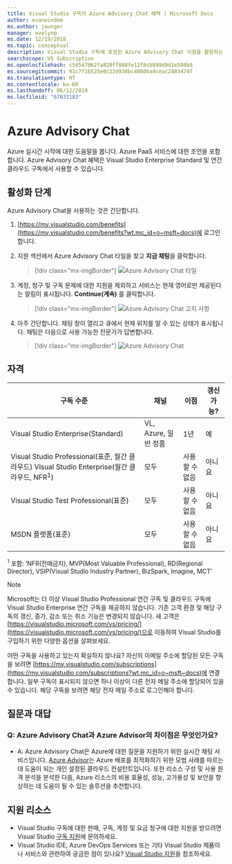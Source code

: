 ```yaml
---
title: Visual Studio 구독의 Azure Advisory Chat 혜택 | Microsoft Docs
author: evanwindom
ms.author: jaunger
manager: evelynp
ms.date: 12/19/2018
ms.topic: conceptual
description: Visual Studio 구독에 포함된 Azure Advisory Chat 이점을 활용하는 방법에 대해 알아봅니다.
searchscope: VS Subscription
ms.openlocfilehash: c5d547062fa820ff868fe12f8cb899d9d1e508b8
ms.sourcegitcommit: 91c7f1b525e0c22d938bc4080ba4ceac2483474f
ms.translationtype: HT
ms.contentlocale: ko-KR
ms.lasthandoff: 06/12/2019
ms.locfileid: "67033183"
---
```

# <a name="azure-advisory-chat"></a>Azure Advisory Chat

Azure 실시간 시작에 대한 도움말을 봅니다. Azure PaaS 서비스에 대한 조언을 포함합니다.  Azure Advisory Chat 혜택은 Visual Studio Enterprise Standard 및 연간 클라우드 구독에서 사용할 수 있습니다.

## <a name="activation-steps"></a>활성화 단계

Azure Advisory Chat을 사용하는 것은 간단합니다.
1. [https://my.visualstudio.com/benefits](https://my.visualstudio.com/benefits?wt.mc_id=o~msft~docs)에 로그인합니다.
2. 지원 섹션에서 Azure Advisory Chat 타일을 찾고 **지금 채팅**을 클릭합니다.
    > [!div class="mx-imgBorder"]
    > ![Azure Advisory Chat 타일](_img/vs-azure-advisory/vs-azure-advisory-tile.png)

3. 계정, 청구 및 구독 문제에 대한 지원을 제외하고 서비스는 현재 영어로만 제공된다는 알림이 표시됩니다.  **Continue(계속)** 를 클릭합니다.
    > [!div class="mx-imgBorder"]
    > ![Azure Advisory Chat 고지 사항](_img/vs-azure-advisory/vs-azure-advisory-disclaimer.png)

4. 아주 간단합니다.  채팅 창이 열리고 큐에서 현재 위치를 알 수 있는 상태가 표시됩니다.  채팅은 다음으로 사용 가능한 전문가가 답변합니다.
    > [!div class="mx-imgBorder"]
    > ![Azure Advisory Chat](_img/vs-azure-advisory/vs-azure-advisory-chat.png)

## <a name="eligibility"></a>자격

|                                                      구독 수준                                                      |     채널      |    이점    | 갱신 가능? |
|------------------------------------------------------------------------------------------------------------------------------|-------------------|---------------|------------|
|                                      Visual Studio Enterprise(Standard)                                       | VL, Azure, 일반 정품 |   1년    |    예     |
| Visual Studio Professional(표준, 월간 클라우드) Visual Studio Enterprise(월간 클라우드, NFR<sup>1</sup>) |        모두        | 사용할 수 없음 |     아니요     |
|                                          Visual Studio Test Professional(표준)                                          |        모두        | 사용할 수 없음 |     아니요     |
|                                                  MSDN 플랫폼(표준)                                                   |        모두        | 사용할 수 없음 |     아니요     |


<sup>1</sup> 포함:  ‘NFR(전매금지), MVP(Most Valuable Professional), RD(Regional Director), VSIP(Visual Studio Industry Partner), BizSpark, Imagine, MCT’

> [!NOTE]
> Microsoft는 더 이상 Visual Studio Professional 연간 구독 및 클라우드 구독에 Visual Studio Enterprise 연간 구독을 제공하지 않습니다. 기존 고객 환경 및 해당 구독의 갱신, 증가, 감소 또는 취소 기능은 변경되지 않습니다. 새 고객은 [https://visualstudio.microsoft.com/vs/pricing/](https://visualstudio.microsoft.com/vs/pricing/)으로 이동하여 Visual Studio를 구입하기 위한 다양한 옵션을 살펴보세요.

어떤 구독을 사용하고 있는지 확실하지 않나요?  자신의 이메일 주소에 할당된 모든 구독을 보려면 [https://my.visualstudio.com/subscriptions](https://my.visualstudio.com/subscriptions?wt.mc_id=o~msft~docs)에 연결합니다. 일부 구독이 표시되지 않으면 하나 이상이 다른 전자 메일 주소에 할당되어 있을 수 있습니다.  해당 구독을 보려면 해당 전자 메일 주소로 로그인해야 합니다.

## <a name="frequently-asked-questions"></a>질문과 대답

### <a name="q--what-is-the-difference-between-azure-advisory-chat-and-azure-advisor"></a>Q:  Azure Advisory Chat과 Azure Advisor의 차이점은 무엇인가요?
- A:  Azure Advisory Chat은 Azure에 대한 질문을 지원하기 위한 실시간 채팅 서비스입니다. [Azure Advisor](/azure/advisor/advisor-overview)는 Azure 배포를 최적화하기 위한 모범 사례를 따르는 데 도움이 되는 개인 설정된 클라우드 컨설턴트입니다. 또한 리소스 구성 및 사용 원격 분석을 분석한 다음, Azure 리소스의 비용 효율성, 성능, 고가용성 및 보안을 향상하는 데 도움이 될 수 있는 솔루션을 추천합니다.

## <a name="support-resources"></a>지원 리소스
- Visual Studio 구독에 대한 판매, 구독, 계정 및 요금 청구에 대한 지원을 받으려면 Visual Studio [구독 지원](https://visualstudio.microsoft.com/subscriptions/support/)에 문의하세요.
- Visual Studio IDE, Azure DevOps Services 또는 기타 Visual Studio 제품이나 서비스와 관련하여 궁금한 점이 있나요?  [Visual Studio 지원](https://visualstudio.microsoft.com/support/)을 참조하세요.